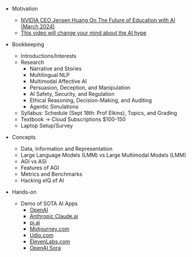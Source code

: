 
* Motivation
    * [NVIDIA CEO Jensen Huang On The Future of Education with AI (March 2024)](https://www.youtube.com/watch?v=6Lcy2N3YcIs)
    * [This video will change your mind about the AI hype](https://www.youtube.com/watch?v=uB9yZenVLzg)

    
* Bookkeeping
    * Introductions/Interests
    * Research
        * Narrative and Stories
        * Multilingual NLP
        * Multimodal Affective AI
        * Persuasion, Deception, and Manipulation
        * AI Safety, Security, and Regulation
        * Ethical Reasoning, Decision-Making, and Auditing
        * Agentic Simulations
    * Syllabus: Schedule (Sept 18th: Prof Elkins), Topics, and Grading
    * Textbook -> Cloud Subscriptions $100-150
    * Laptop Setup/Survey

* Concepts
    * Data, Information and Representation
    * Large Language Models (LMM) vs Large Multimodal Models (LMM)
    * AGI vs ASI
    * Features of AGI
    * Metrics and Benchmarks
    * Hacking eIQ of AI


* Hands-on
    * Demo of SOTA AI Apps
        * [OpenAI](chat.openai.com)
        * [Anthropic Claude.ai](https://claude.ai/new)
        * [pi.ai](https://pi.ai/)
        * [Midjourney.com](https://www.midjourney.com/home)
        * [Udio.com](https://www.udio.com/)
        * [ElevenLabs.com](https://elevenlabs.io/)
        * [OpenAI Sora](https://openai.com/index/sora/)

